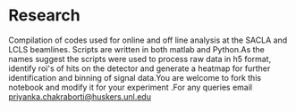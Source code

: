 # Research
Compilation of codes used for online and off line analysis at the SACLA and LCLS beamlines.
Scripts are written in both matlab and Python.As the names suggest the scripts were used to process raw data in h5 format,
identify roi's of hits on the detector and generate a heatmap for further identification and binning of signal data.You are welcome to fork this notebook and modify it for your experiment .For any queries email priyanka.chakraborti@huskers.unl.edu

